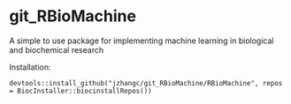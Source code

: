 # git_RBioMachine
A simple to use package for implementing machine learning in biological and biochemical research


Installation:
    
    devtools::install_github("jzhangc/git_RBioMachine/RBioMachine", repos = BiocInstaller::biocinstallRepos())
